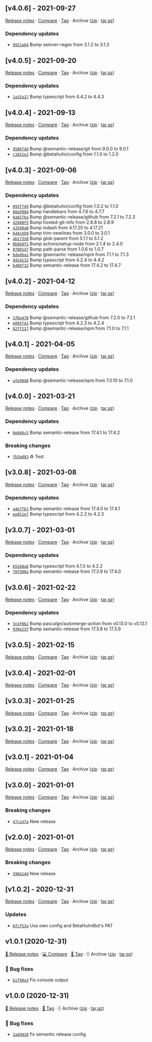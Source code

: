 ## [v4.0.6] - 2021-09-27

[Release notes](https://github.com/BetaHuhn/gh-repo-automation/releases/tag/v4.0.6) · [Compare](https://github.com/BetaHuhn/gh-repo-automation/compare/v4.0.5...v4.0.6) · [Tag](https://github.com/BetaHuhn/gh-repo-automation/tree/v4.0.6) · Archive ([zip](https://github.com/BetaHuhn/gh-repo-automation/archive/v4.0.6.zip) · [tar.gz](https://github.com/BetaHuhn/gh-repo-automation/archive/v4.0.6.tar.gz))

### Dependency updates

- [`9921a64`](https://github.com/BetaHuhn/gh-repo-automation/commit/9921a64)  Bump semver-regex from 3.1.2 to 3.1.3

## [v4.0.5] - 2021-09-20

[Release notes](https://github.com/BetaHuhn/gh-repo-automation/releases/tag/v4.0.5) · [Compare](https://github.com/BetaHuhn/gh-repo-automation/compare/v4.0.4...v4.0.5) · [Tag](https://github.com/BetaHuhn/gh-repo-automation/tree/v4.0.5) · Archive ([zip](https://github.com/BetaHuhn/gh-repo-automation/archive/v4.0.5.zip) · [tar.gz](https://github.com/BetaHuhn/gh-repo-automation/archive/v4.0.5.tar.gz))

### Dependency updates

- [`1a15a17`](https://github.com/BetaHuhn/gh-repo-automation/commit/1a15a17)  Bump typescript from 4.4.2 to 4.4.3

## [v4.0.4] - 2021-09-13

[Release notes](https://github.com/BetaHuhn/gh-repo-automation/releases/tag/v4.0.4) · [Compare](https://github.com/BetaHuhn/gh-repo-automation/compare/v4.0.3...v4.0.4) · [Tag](https://github.com/BetaHuhn/gh-repo-automation/tree/v4.0.4) · Archive ([zip](https://github.com/BetaHuhn/gh-repo-automation/archive/v4.0.4.zip) · [tar.gz](https://github.com/BetaHuhn/gh-repo-automation/archive/v4.0.4.tar.gz))

### Dependency updates

- [`9586fdd`](https://github.com/BetaHuhn/gh-repo-automation/commit/9586fdd)  Bump @semantic-release/git from 9.0.0 to 9.0.1
- [`c1021e2`](https://github.com/BetaHuhn/gh-repo-automation/commit/c1021e2)  Bump @betahuhn/config from 1.1.0 to 1.2.0

## [v4.0.3] - 2021-09-06

[Release notes](https://github.com/BetaHuhn/gh-repo-automation/releases/tag/v4.0.3) · [Compare](https://github.com/BetaHuhn/gh-repo-automation/compare/v4.0.2...v4.0.3) · [Tag](https://github.com/BetaHuhn/gh-repo-automation/tree/v4.0.3) · Archive ([zip](https://github.com/BetaHuhn/gh-repo-automation/archive/v4.0.3.zip) · [tar.gz](https://github.com/BetaHuhn/gh-repo-automation/archive/v4.0.3.tar.gz))

### Dependency updates

- [`093f7d4`](https://github.com/BetaHuhn/gh-repo-automation/commit/093f7d4)  Bump @betahuhn/config from 1.0.2 to 1.1.0
- [`80a5984`](https://github.com/BetaHuhn/gh-repo-automation/commit/80a5984)  Bump handlebars from 4.7.6 to 4.7.7
- [`6ab576a`](https://github.com/BetaHuhn/gh-repo-automation/commit/6ab576a)  Bump @semantic-release/github from 7.2.1 to 7.2.3
- [`d2480f5`](https://github.com/BetaHuhn/gh-repo-automation/commit/d2480f5)  Bump hosted-git-info from 2.8.8 to 2.8.9
- [`a3340a0`](https://github.com/BetaHuhn/gh-repo-automation/commit/a3340a0)  Bump lodash from 4.17.20 to 4.17.21
- [`644cb50`](https://github.com/BetaHuhn/gh-repo-automation/commit/644cb50)  Bump trim-newlines from 3.0.0 to 3.0.1
- [`ab17310`](https://github.com/BetaHuhn/gh-repo-automation/commit/ab17310)  Bump glob-parent from 5.1.1 to 5.1.2
- [`0bdb8f1`](https://github.com/BetaHuhn/gh-repo-automation/commit/0bdb8f1)  Bump actions/setup-node from 2.1.4 to 2.4.0
- [`87801d7`](https://github.com/BetaHuhn/gh-repo-automation/commit/87801d7)  Bump path-parse from 1.0.6 to 1.0.7
- [`bdadba1`](https://github.com/BetaHuhn/gh-repo-automation/commit/bdadba1)  Bump @semantic-release/npm from 7.1.1 to 7.1.3
- [`d424132`](https://github.com/BetaHuhn/gh-repo-automation/commit/d424132)  Bump typescript from 4.2.4 to 4.4.2
- [`b480f32`](https://github.com/BetaHuhn/gh-repo-automation/commit/b480f32)  Bump semantic-release from 17.4.2 to 17.4.7

## [v4.0.2] - 2021-04-12

[Release notes](https://github.com/BetaHuhn/gh-repo-automation/releases/tag/v4.0.2) · [Compare](https://github.com/BetaHuhn/gh-repo-automation/compare/v4.0.1...v4.0.2) · [Tag](https://github.com/BetaHuhn/gh-repo-automation/tree/v4.0.2) · Archive ([zip](https://github.com/BetaHuhn/gh-repo-automation/archive/v4.0.2.zip) · [tar.gz](https://github.com/BetaHuhn/gh-repo-automation/archive/v4.0.2.tar.gz))

### Dependency updates

- [`1f0a478`](https://github.com/BetaHuhn/gh-repo-automation/commit/1f0a478)  Bump @semantic-release/github from 7.2.0 to 7.2.1
- [`e895f41`](https://github.com/BetaHuhn/gh-repo-automation/commit/e895f41)  Bump typescript from 4.2.3 to 4.2.4
- [`82ff217`](https://github.com/BetaHuhn/gh-repo-automation/commit/82ff217)  Bump @semantic-release/npm from 7.1.0 to 7.1.1

## [v4.0.1] - 2021-04-05

[Release notes](https://github.com/BetaHuhn/gh-repo-automation/releases/tag/v4.0.1) · [Compare](https://github.com/BetaHuhn/gh-repo-automation/compare/v4.0.0...v4.0.1) · [Tag](https://github.com/BetaHuhn/gh-repo-automation/tree/v4.0.1) · Archive ([zip](https://github.com/BetaHuhn/gh-repo-automation/archive/v4.0.1.zip) · [tar.gz](https://github.com/BetaHuhn/gh-repo-automation/archive/v4.0.1.tar.gz))

### Dependency updates

- [`afe90d8`](https://github.com/BetaHuhn/gh-repo-automation/commit/afe90d8)  Bump @semantic-release/npm from 7.0.10 to 7.1.0

## [v4.0.0] - 2021-03-21

[Release notes](https://github.com/BetaHuhn/gh-repo-automation/releases/tag/v4.0.0) · [Compare](https://github.com/BetaHuhn/gh-repo-automation/compare/v3.0.8...v4.0.0) · [Tag](https://github.com/BetaHuhn/gh-repo-automation/tree/v4.0.0) · Archive ([zip](https://github.com/BetaHuhn/gh-repo-automation/archive/v4.0.0.zip) · [tar.gz](https://github.com/BetaHuhn/gh-repo-automation/archive/v4.0.0.tar.gz))

### Dependency updates

- [`8e846c5`](https://github.com/BetaHuhn/gh-repo-automation/commit/8e846c5)  Bump semantic-release from 17.4.1 to 17.4.2

### Breaking changes

- [`fb3a083`](https://github.com/BetaHuhn/gh-repo-automation/commit/fb3a083) ♻️ Test

## [v3.0.8] - 2021-03-08

[Release notes](https://github.com/BetaHuhn/gh-repo-automation/releases/tag/v3.0.8) · [Compare](https://github.com/BetaHuhn/gh-repo-automation/compare/v3.0.7...v3.0.8) · [Tag](https://github.com/BetaHuhn/gh-repo-automation/tree/v3.0.8) · Archive ([zip](https://github.com/BetaHuhn/gh-repo-automation/archive/v3.0.8.zip) · [tar.gz](https://github.com/BetaHuhn/gh-repo-automation/archive/v3.0.8.tar.gz))

### Dependency updates

- [`a4e7fb1`](https://github.com/BetaHuhn/gh-repo-automation/commit/a4e7fb1)  Bump semantic-release from 17.4.0 to 17.4.1
- [`ee851ef`](https://github.com/BetaHuhn/gh-repo-automation/commit/ee851ef)  Bump typescript from 4.2.2 to 4.2.3

## [v3.0.7] - 2021-03-01

[Release notes](https://github.com/BetaHuhn/gh-repo-automation/releases/tag/v3.0.7) · [Compare](https://github.com/BetaHuhn/gh-repo-automation/compare/v3.0.6...v3.0.7) · [Tag](https://github.com/BetaHuhn/gh-repo-automation/tree/v3.0.7) · Archive ([zip](https://github.com/BetaHuhn/gh-repo-automation/archive/v3.0.7.zip) · [tar.gz](https://github.com/BetaHuhn/gh-repo-automation/archive/v3.0.7.tar.gz))

### Dependency updates

- [`b51b8ab`](https://github.com/BetaHuhn/gh-repo-automation/commit/b51b8ab)  Bump typescript from 4.1.5 to 4.2.2
- [`70fd90a`](https://github.com/BetaHuhn/gh-repo-automation/commit/70fd90a)  Bump semantic-release from 17.3.9 to 17.4.0

## [v3.0.6] - 2021-02-22

[Release notes](https://github.com/BetaHuhn/gh-repo-automation/releases/tag/v3.0.6) · [Compare](https://github.com/BetaHuhn/gh-repo-automation/compare/v3.0.5...v3.0.6) · [Tag](https://github.com/BetaHuhn/gh-repo-automation/tree/v3.0.6) · Archive ([zip](https://github.com/BetaHuhn/gh-repo-automation/archive/v3.0.6.zip) · [tar.gz](https://github.com/BetaHuhn/gh-repo-automation/archive/v3.0.6.tar.gz))

### Dependency updates

- [`3c4f0b2`](https://github.com/BetaHuhn/gh-repo-automation/commit/3c4f0b2)  Bump pascalgn/automerge-action from v0.13.0 to v0.13.1
- [`939e23f`](https://github.com/BetaHuhn/gh-repo-automation/commit/939e23f)  Bump semantic-release from 17.3.8 to 17.3.9

## [v3.0.5] - 2021-02-15

[Release notes](https://github.com/BetaHuhn/gh-repo-automation/releases/tag/v3.0.5) · [Compare](https://github.com/BetaHuhn/gh-repo-automation/compare/v3.0.4...v3.0.5) · [Tag](https://github.com/BetaHuhn/gh-repo-automation/tree/v3.0.5) · Archive ([zip](https://github.com/BetaHuhn/gh-repo-automation/archive/v3.0.5.zip) · [tar.gz](https://github.com/BetaHuhn/gh-repo-automation/archive/v3.0.5.tar.gz))

## [v3.0.4] - 2021-02-01

[Release notes](https://github.com/BetaHuhn/gh-repo-automation/releases/tag/v3.0.4) · [Compare](https://github.com/BetaHuhn/gh-repo-automation/compare/v3.0.3...v3.0.4) · [Tag](https://github.com/BetaHuhn/gh-repo-automation/tree/v3.0.4) · Archive ([zip](https://github.com/BetaHuhn/gh-repo-automation/archive/v3.0.4.zip) · [tar.gz](https://github.com/BetaHuhn/gh-repo-automation/archive/v3.0.4.tar.gz))

## [v3.0.3] - 2021-01-25

[Release notes](https://github.com/BetaHuhn/gh-repo-automation/releases/tag/v3.0.3) · [Compare](https://github.com/BetaHuhn/gh-repo-automation/compare/v3.0.2...v3.0.3) · [Tag](https://github.com/BetaHuhn/gh-repo-automation/tree/v3.0.3) · Archive ([zip](https://github.com/BetaHuhn/gh-repo-automation/archive/v3.0.3.zip) · [tar.gz](https://github.com/BetaHuhn/gh-repo-automation/archive/v3.0.3.tar.gz))

## [v3.0.2] - 2021-01-18

[Release notes](https://github.com/BetaHuhn/gh-repo-automation/releases/tag/v3.0.2) · [Compare](https://github.com/BetaHuhn/gh-repo-automation/compare/v3.0.1...v3.0.2) · [Tag](https://github.com/BetaHuhn/gh-repo-automation/tree/v3.0.2) · Archive ([zip](https://github.com/BetaHuhn/gh-repo-automation/archive/v3.0.2.zip) · [tar.gz](https://github.com/BetaHuhn/gh-repo-automation/archive/v3.0.2.tar.gz))

## [v3.0.1] - 2021-01-04

[Release notes](https://github.com/BetaHuhn/gh-repo-automation/releases/tag/v3.0.1) · [Compare](https://github.com/BetaHuhn/gh-repo-automation/compare/v3.0.0...v3.0.1) · [Tag](https://github.com/BetaHuhn/gh-repo-automation/tree/v3.0.1) · Archive ([zip](https://github.com/BetaHuhn/gh-repo-automation/archive/v3.0.1.zip) · [tar.gz](https://github.com/BetaHuhn/gh-repo-automation/archive/v3.0.1.tar.gz))

## [v3.0.0] - 2021-01-01

[Release notes](https://github.com/BetaHuhn/gh-repo-automation/releases/tag/v3.0.0) · [Compare](https://github.com/BetaHuhn/gh-repo-automation/compare/v2.0.0...v3.0.0) · [Tag](https://github.com/BetaHuhn/gh-repo-automation/tree/v3.0.0) · Archive ([zip](https://github.com/BetaHuhn/gh-repo-automation/archive/v3.0.0.zip) · [tar.gz](https://github.com/BetaHuhn/gh-repo-automation/archive/v3.0.0.tar.gz))

### Breaking changes

- [`47ca37a`](https://github.com/BetaHuhn/gh-repo-automation/commit/47ca37a)  New release

## [v2.0.0] - 2021-01-01

[Release notes](https://github.com/BetaHuhn/gh-repo-automation/releases/tag/v2.0.0) · [Compare](https://github.com/BetaHuhn/gh-repo-automation/compare/v1.0.2...v2.0.0) · [Tag](https://github.com/BetaHuhn/gh-repo-automation/tree/v2.0.0) · Archive ([zip](https://github.com/BetaHuhn/gh-repo-automation/archive/v2.0.0.zip) · [tar.gz](https://github.com/BetaHuhn/gh-repo-automation/archive/v2.0.0.tar.gz))

### Breaking changes

- [`596b14d`](https://github.com/BetaHuhn/gh-repo-automation/commit/596b14d)  New release

## [v1.0.2] - 2020-12-31

[Release notes](https://github.com/BetaHuhn/gh-repo-automation/releases/tag/v1.0.2) · [Compare](https://github.com/BetaHuhn/gh-repo-automation/compare/v1.0.1...v1.0.2) · [Tag](https://github.com/BetaHuhn/gh-repo-automation/tree/v1.0.2) · Archive ([zip](https://github.com/BetaHuhn/gh-repo-automation/archive/v1.0.2.zip) · [tar.gz](https://github.com/BetaHuhn/gh-repo-automation/archive/v1.0.2.tar.gz))

### Updates

- [`6fcf53a`](https://github.com/BetaHuhn/gh-repo-automation/commit/6fcf53a)  Use own config and BetaHuhnBot&#x27;s PAT

## v1.0.1 (2020-12-31)

[📝 Release notes](https://github.com/BetaHuhn/gh-repo-automation/releases/tag/v1.0.1) · [💻 Compare](https://github.com/BetaHuhn/gh-repo-automation/compare/v1.0.0...v1.0.1) · [🔖 Tag](https://github.com/BetaHuhn/gh-repo-automation/tree/v1.0.1) · 🗄️ Archive ([zip](https://github.com/BetaHuhn/gh-repo-automation/archive/v1.0.1.zip) · [tar.gz](https://github.com/BetaHuhn/gh-repo-automation/archive/v1.0.1.tar.gz))

### 🐛 Bug fixes

- [`b1f98a3`](https://github.com/BetaHuhn/gh-repo-automation/commit/b1f98a3)  Fix console output

## v1.0.0 (2020-12-31)

[📝 Release notes](https://github.com/BetaHuhn/gh-repo-automation/releases/tag/v1.0.0) · [🔖 Tag](https://github.com/BetaHuhn/gh-repo-automation/tree/v1.0.0) · 🗄️ Archive ([zip](https://github.com/BetaHuhn/gh-repo-automation/archive/v1.0.0.zip) · [tar.gz](https://github.com/BetaHuhn/gh-repo-automation/archive/v1.0.0.tar.gz))

### 🐛 Bug fixes

- [`2add420`](https://github.com/BetaHuhn/gh-repo-automation/commit/2add420)  fix semantic release config
